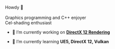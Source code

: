 ### 
Howdy 👋
<br/>
<br/>
Graphics programming and C++ enjoyer<br/>Cel-shading enthusiast

- 🔭 I’m currently working on [**DirectX 12 Rendering**](https://github.com/LowerDeckBoy/DirectX-12-Rendering)

- 🌱 I’m currently learning **UE5, DirectX 12, Vulkan**
<p align="left">
</p>


<!--
**LowerDeckBoy/LowerDeckBoy** is a ✨ _special_ ✨ repository because its `README.md` (this file) appears on your GitHub profile.

Here are some ideas to get you started:

- 🔭 I’m currently working on ...
- 🌱 I’m currently learning ...
- 👯 I’m looking to collaborate on ...
- 🤔 I’m looking for help with ...
- 💬 Ask me about ...
- 📫 How to reach me: ...
- 😄 Pronouns: ...
- ⚡ Fun fact: ...
-->
